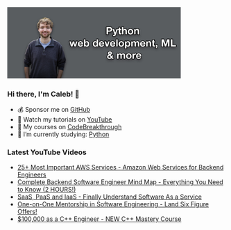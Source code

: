 <img src="github-cover-photo-my-face.jpg" width="400px" />

### Hi there, I'm Caleb! 🍛

- 💰 Sponsor me on [GitHub](https://github.com/sponsors/CalebCurry)
- 🎥 Watch my tutorials on [YouTube](https://www.youtube.com/calebthevideomaker2)
- 📗 My courses on [CodeBreakthrough](https://www.codebreakthrough.com)
- 🤔 I’m currently studying: [Python](https://www.youtube.com/watch?v=s3IvdkCq2_c&t=4254s)

### Latest YouTube Videos
<!-- YOUTUBE:START -->
- [25+ Most Important AWS Services - Amazon Web Services for Backend Engineers](https://www.youtube.com/watch?v=Qnn9Q02YNEM)
- [Complete Backend Software Engineer Mind Map - Everything You Need to Know &lpar;2 HOURS!&rpar;](https://www.youtube.com/watch?v=oVfw8Oj-uH8)
- [SaaS, PaaS and IaaS - Finally Understand Software As a Service](https://www.youtube.com/watch?v=pY2-5YvJWSo)
- [One-on-One Mentorship in Software Engineering - Land Six Figure Offers!](https://www.youtube.com/watch?v=fCgGIlnUbVY)
- [$100,000 as a C++ Engineer - NEW C++ Mastery Course](https://www.youtube.com/watch?v=lNSKRxoXvPU)
<!-- YOUTUBE:END -->
